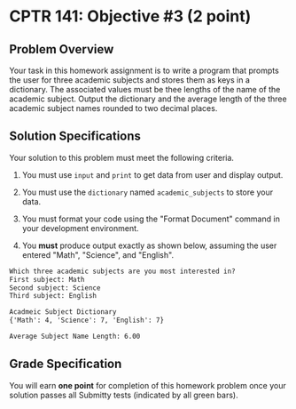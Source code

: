 # CPTR 141: Objective #3 (2 point)

## Problem Overview

Your task in this homework assignment is to write a program that prompts the user for three academic subjects and stores them as keys in a dictionary. The associated values must be thee lengths of the name of the academic subject.  Output the dictionary and the average length of the three academic subject names rounded to two decimal places.

## Solution Specifications

Your solution to this problem must meet the following criteria.

1. You must use `input` and `print` to get data from user and display output.

2. You must use the `dictionary` named `academic_subjects` to store your data.

3. You must format your code using the "Format Document" command in your development environment.

4. You **must** produce output exactly as shown below, assuming the user entered "Math", "Science", and "English".

```html
Which three academic subjects are you most interested in?
First subject: Math
Second subject: Science
Third subject: English

Acadmeic Subject Dictionary
{'Math': 4, 'Science': 7, 'English': 7}

Average Subject Name Length: 6.00
```

## Grade Specification

You will earn **one point** for completion of this homework problem once your solution passes all Submitty tests (indicated by all green bars).
